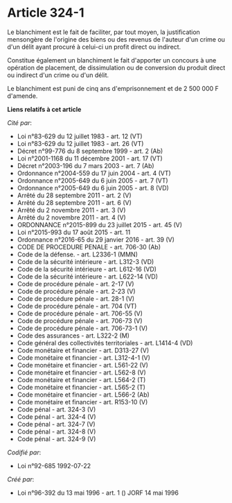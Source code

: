 # Article 324-1

Le blanchiment est le fait de faciliter, par tout moyen, la justification mensongère de l'origine des biens ou des revenus de
l'auteur d'un crime ou d'un délit ayant procuré à celui-ci un profit direct ou indirect.

Constitue également un blanchiment le fait d'apporter un concours à une opération de placement, de dissimulation ou de
conversion du produit direct ou indirect d'un crime ou d'un délit.

Le blanchiment est puni de cinq ans d'emprisonnement et de 2 500 000 F d'amende.

**Liens relatifs à cet article**

_Cité par_:

  - Loi n°83-629 du 12 juillet 1983 - art. 12 (VT)
  - Loi n°83-629 du 12 juillet 1983 - art. 26 (VT)
  - Décret n°99-776 du 8 septembre 1999 - art. 2 (Ab)
  - Loi n°2001-1168 du 11 décembre 2001 - art. 17 (VT)
  - Décret n°2003-196 du 7 mars 2003 - art. 7 (Ab)
  - Ordonnance n°2004-559 du 17 juin 2004 - art. 4 (VT)
  - Ordonnance n°2005-649 du 6 juin 2005 - art. 7 (VT)
  - Ordonnance n°2005-649 du 6 juin 2005 - art. 8 (VD)
  - Arrêté du 28 septembre 2011 - art. 2 (V)
  - Arrêté du 28 septembre 2011 - art. 6 (V)
  - Arrêté du 2 novembre 2011 - art. 3 (V)
  - Arrêté du 2 novembre 2011 - art. 4 (V)
  - ORDONNANCE n°2015-899 du 23 juillet 2015 - art. 45 (V)
  - Loi n°2015-993 du 17 août 2015 - art. 11
  - Ordonnance n°2016-65 du 29 janvier 2016 - art. 39 (V)
  - CODE DE PROCEDURE PENALE - art. 706-30 (Ab)
  - Code de la défense. - art. L2336-1 (MMN)
  - Code de la sécurité intérieure - art. L312-3 (VD)
  - Code de la sécurité intérieure - art. L612-16 (VD)
  - Code de la sécurité intérieure - art. L622-14 (VD)
  - Code de procédure pénale - art. 2-17 (V)
  - Code de procédure pénale - art. 2-23 (V)
  - Code de procédure pénale - art. 28-1 (V)
  - Code de procédure pénale - art. 704 (VT)
  - Code de procédure pénale - art. 706-55 (V)
  - Code de procédure pénale - art. 706-73 (V)
  - Code de procédure pénale - art. 706-73-1 (V)
  - Code des assurances - art. L322-2 (M)
  - Code général des collectivités territoriales - art. L1414-4 (VD)
  - Code monétaire et financier - art. D313-27 (V)
  - Code monétaire et financier - art. L312-4-1 (V)
  - Code monétaire et financier - art. L561-22 (V)
  - Code monétaire et financier - art. L562-8 (V)
  - Code monétaire et financier - art. L564-2 (T)
  - Code monétaire et financier - art. L565-2 (T)
  - Code monétaire et financier - art. L566-2 (Ab)
  - Code monétaire et financier - art. R153-10 (V)
  - Code pénal - art. 324-3 (V)
  - Code pénal - art. 324-4 (V)
  - Code pénal - art. 324-7 (V)
  - Code pénal - art. 324-8 (V)
  - Code pénal - art. 324-9 (V)

_Codifié par_:

  - Loi n°92-685 1992-07-22

_Créé par_:

  - Loi n°96-392 du 13 mai 1996 - art. 1 () JORF 14 mai 1996
